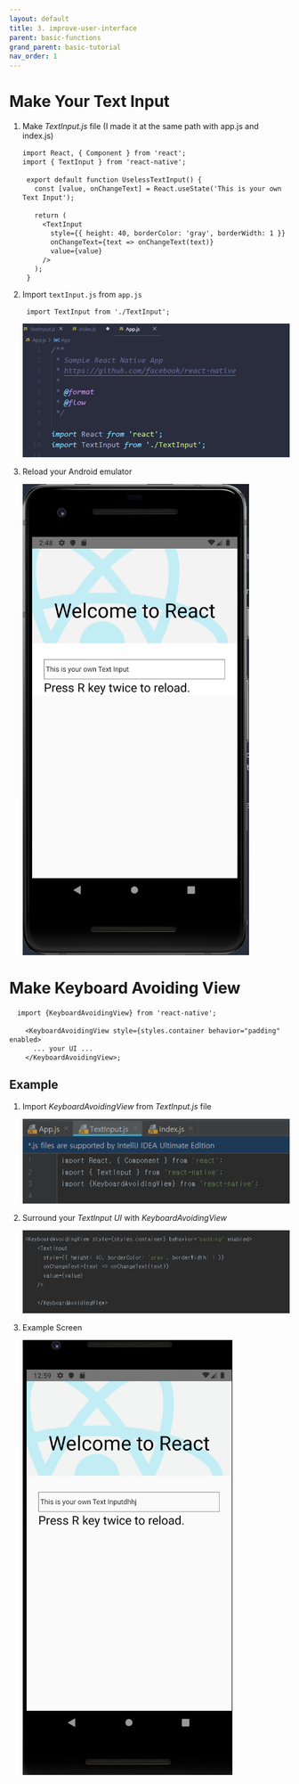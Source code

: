 ```yaml
---
layout: default
title: 3. improve-user-interface
parent: basic-functions
grand_parent: basic-tutorial
nav_order: 1
---
```



# Make Your Text Input 

  1. Make *TextInput.js* file (I made it at the same path with app.js and index.js)

     
         import React, { Component } from 'react';
         import { TextInput } from 'react-native';

          export default function UselessTextInput() {
            const [value, onChangeText] = React.useState('This is your own Text Input');

            return (
              <TextInput
                style={{ height: 40, borderColor: 'gray', borderWidth: 1 }}
                onChangeText={text => onChangeText(text)}
                value={value}
              />
            );
          }


  2. Import `textInput.js` from `app.js`

          import TextInput from './TextInput';

      ![importInputText](../images/importTextInput.png)

  3. Reload your Android emulator 

      ![reloadTextInput](../images/reloadTextInput.png)


# Make Keyboard Avoiding View

      import {KeyboardAvoidingView} from 'react-native';

        <KeyboardAvoidingView style={styles.container behavior="padding" enabled>
          ... your UI ...
        </KeyboardAvoidingView>;

  ## Example

  1. Import *KeyboardAvoidingView* from *TextInput.js* file
  
      ![importKeyboardAvoidingView](../images/importKeyboardAvoidingView.png)

  2. Surround your *TextInput UI* with *KeyboardAvoidingView*

      ![SourroundYourUI](../images/SurroundYourUI.png)

  3. Example Screen

      ![keyboardview.gif](../images/keyboardview.gif)




  






    